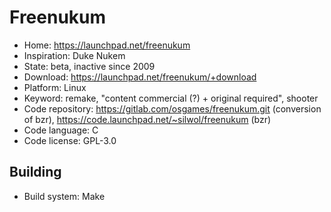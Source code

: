 # Freenukum

- Home: https://launchpad.net/freenukum
- Inspiration: Duke Nukem
- State: beta, inactive since 2009
- Download: https://launchpad.net/freenukum/+download
- Platform: Linux
- Keyword: remake, "content commercial (?) + original required", shooter
- Code repository: https://gitlab.com/osgames/freenukum.git (conversion of bzr), https://code.launchpad.net/~silwol/freenukum (bzr)
- Code language: C
- Code license: GPL-3.0

## Building

- Build system: Make
